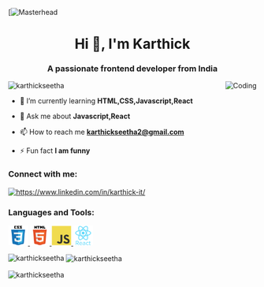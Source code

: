 
[![Masterhead](https://onleitechnologies.com/wp-content/uploads/2021/12/Web-Development-Company-USA-removebg-preview.png)
<h1 align="center">Hi 👋, I'm Karthick</h1>
<h3 align="center">A passionate frontend developer from India</h3>

<img align="right" src="https://encrypted-tbn0.gstatic.com/images?q=tbn:ANd9GcRrsmGd67GVmOFSsPzqCFzjRa0tRdaBrsrw_g&usqp=CAU" alt="Coding" />

<p align="left"> <img src="https://komarev.com/ghpvc/?username=karthickseetha&label=Profile%20views&color=0e75b6&style=flat" alt="karthickseetha" /> </p>

- 🌱 I’m currently learning **HTML,CSS,Javascript,React**

- 💬 Ask me about **Javascript,React**

- 📫 How to reach me **karthickseetha2@gmail.com**

- ⚡ Fun fact **I am funny**

<h3 align="left">Connect with me:</h3>
<p align="left">
<a href="https://linkedin.com/in/https://www.linkedin.com/in/karthick-it/" target="blank"><img align="center" src="https://raw.githubusercontent.com/rahuldkjain/github-profile-readme-generator/master/src/images/icons/Social/linked-in-alt.svg" alt="https://www.linkedin.com/in/karthick-it/" height="30" width="40" /></a>
</p>

<h3 align="left">Languages and Tools:</h3>
<p align="left"> <a href="https://www.w3schools.com/css/" target="_blank" rel="noreferrer"> <img src="https://raw.githubusercontent.com/devicons/devicon/master/icons/css3/css3-original-wordmark.svg" alt="css3" width="40" height="40"/> </a> <a href="https://www.w3.org/html/" target="_blank" rel="noreferrer"> <img src="https://raw.githubusercontent.com/devicons/devicon/master/icons/html5/html5-original-wordmark.svg" alt="html5" width="40" height="40"/> </a> <a href="https://developer.mozilla.org/en-US/docs/Web/JavaScript" target="_blank" rel="noreferrer"> <img src="https://raw.githubusercontent.com/devicons/devicon/master/icons/javascript/javascript-original.svg" alt="javascript" width="40" height="40"/> </a> <a href="https://reactjs.org/" target="_blank" rel="noreferrer"> <img src="https://raw.githubusercontent.com/devicons/devicon/master/icons/react/react-original-wordmark.svg" alt="react" width="40" height="40"/> </a> </p>

<p><img align="left" src="https://github-readme-stats.vercel.app/api/top-langs?username=karthickseetha&show_icons=true&locale=en&layout=compact" alt="karthickseetha" /></p>

<p>&nbsp;<img align="center" src="https://github-readme-stats.vercel.app/api?username=karthickseetha&show_icons=true&locale=en" alt="karthickseetha" /></p>

<p><img align="center" src="https://github-readme-streak-stats.herokuapp.com/?user=karthickseetha&" alt="karthickseetha" /></p>
